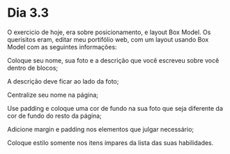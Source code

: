 # Dia 3.3
 O exercicio de hoje, era sobre posicionamento, e layout Box Model. 
 Os querisitos eram, editar meu portifólio web, com um layout usando Box Model com as seguintes informações:
 
 Coloque seu nome, sua foto e a descrição que você escreveu sobre você dentro de blocos;

A descrição deve ficar ao lado da foto;

Centralize seu nome na página;

Use padding e coloque uma cor de fundo na sua foto que seja diferente da cor de fundo do resto da página;

Adicione margin e padding nos elementos que julgar necessário;

Coloque estilo somente nos itens ímpares da lista das suas habilidades.
